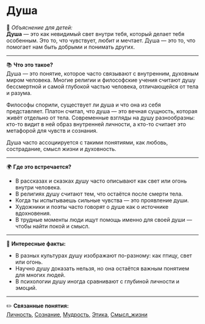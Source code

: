 # Душа

👶 *Объяснение для детей:*  
**Душа** — это как невидимый свет внутри тебя, который делает тебя особенным. Это то, что чувствует, любит и мечтает. Душа — это то, что помогает нам быть добрыми и понимать других.

---

📚 **Что это такое?**  
Душа — это понятие, которое часто связывают с внутренним, духовным миром человека. Многие религии и философские учения считают душу бессмертной и самой глубокой частью человека, отличающейся от тела и разума.

Философы спорили, существует ли душа и что она из себя представляет. Платон считал, что душа — это вечная сущность, которая живёт отдельно от тела. Современные взгляды на душу разнообразны: кто-то видит в ней образ внутренней личности, а кто-то считает это метафорой для чувств и сознания.

Душа часто ассоциируется с такими понятиями, как любовь, сострадание, смысл жизни и духовность.

---

🌍 **Где это встречается?**

* В рассказах и сказках душу часто описывают как свет или огонь внутри человека.
* В религиях душу считают тем, что остаётся после смерти тела.
* Когда ты испытываешь сильные чувства — это проявление души.
* Художники и поэты часто говорят о душе как о источнике вдохновения.
* В трудные моменты люди ищут помощь именно для своей души — чтобы найти покой и смысл.

---

🧠 **Интересные факты:**

* В разных культурах душу изображают по-разному: как птицу, свет или огонь.
* Научно душу доказать нельзя, но она остаётся важным понятием для многих людей.
* В психологии душу иногда сравнивают с глубиной личности и эмоций.

---

✏️ **Связанные понятия:**  
[Личность](./Личность.md), [Сознание](./Сознание.md), [Мудрость](./Мудрость.md), [Этика](./Этика.md), [Смысл_жизни](./Смысл_жизни.md)
